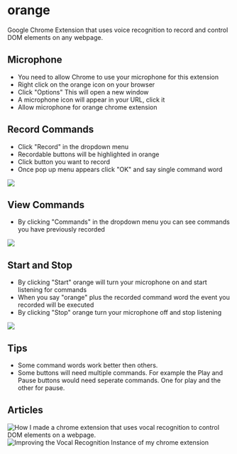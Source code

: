 # orange
Google Chrome Extension that uses voice recognition to record and control DOM elements on any webpage. 

## Microphone
- You need to allow Chrome to use your microphone for this extension
- Right click on the orange icon on your browser
- Click "Options" This will open a new window
- A microphone icon will appear in your URL, click it
- Allow microphone for orange chrome extension

## Record Commands
- Click "Record" in the dropdown menu
- Recordable buttons will be highlighted in orange
- Click button you want to record
- Once pop up menu appears click "OK" and say single command word

![](https://s7.gifyu.com/images/orange-record.gif)

## View Commands
- By clicking "Commands" in the dropdown menu you can see commands you have previously recorded

![](https://s7.gifyu.com/images/orange-commands.gif)

## Start and Stop
- By clicking "Start" orange will turn your microphone on and start listening for commands
- When you say "orange" plus the recorded command word the event you recorded will be executed
- By clicking "Stop" orange turn your microphone off and stop listening

![](https://s7.gifyu.com/images/orange-start-and-stop9412c2ef4944db04.gif)

## Tips
- Some command words work better then others.
- Some buttons will need multiple commands. For example the Play and Pause buttons would need seperate commands. One for play and the other for pause.

## Articles
![How I made a chrome extension that uses vocal recognition to control DOM elements on a webpage.](https://medium.com/dev-genius/how-i-made-a-chrome-extension-that-uses-vocal-recognition-to-control-dom-elements-on-a-webpage-a3a5cb19a584)
![Improving the Vocal Recognition Instance of my chrome extension](https://medium.com/dev-genius/improving-the-vocal-recognition-instance-of-my-chrome-extension-73a36d470542)
